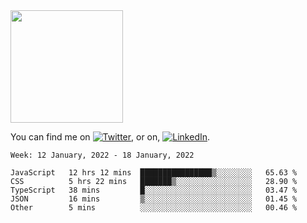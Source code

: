 <!-- ![visitors](https://visitor-badge.glitch.me/badge?page_id=page.id) -->

<img height="180em" src="https://github-readme-stats.vercel.app/api?username=alihernandez&show_icons=true&hide_border=true&&count_private=true&include_all_commits=true" />

<!-- Actual text -->

You can find me on [![Twitter][1.2]][1], or on, [![LinkedIn][2.2]][2].

<!-- Icons -->

[1.2]: http://i.imgur.com/wWzX9uB.png (twitter icon without padding)
[2.2]: https://raw.githubusercontent.com/MartinHeinz/MartinHeinz/master/linkedin-3-16.png (LinkedIn icon without padding)

<!-- Links to your social media accounts -->

[1]: https://twitter.com/phantomramen
[2]: https://www.linkedin.com/in/ali-hernandez-96b1b71a9/

<!--START_SECTION:waka-->
```text
Week: 12 January, 2022 - 18 January, 2022

JavaScript   12 hrs 12 mins  ████████████████▒░░░░░░░░   65.63 % 
CSS          5 hrs 22 mins   ███████▒░░░░░░░░░░░░░░░░░   28.90 % 
TypeScript   38 mins         █░░░░░░░░░░░░░░░░░░░░░░░░   03.47 % 
JSON         16 mins         ▒░░░░░░░░░░░░░░░░░░░░░░░░   01.45 % 
Other        5 mins          ░░░░░░░░░░░░░░░░░░░░░░░░░   00.46 % 
```
<!--END_SECTION:waka-->

